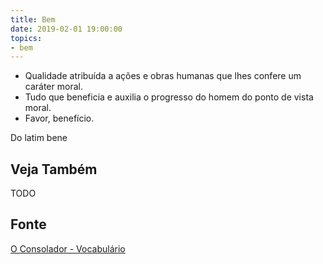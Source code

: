 ```yaml
---
title: Bem
date: 2019-02-01 19:00:00
topics:
- bem
---
```


* Qualidade atribuída a ações e obras humanas que lhes confere um caráter moral. 
* Tudo que beneficia e auxilia o progresso do homem do ponto de vista moral. 
* Favor, benefício.

Do latim bene

## Veja Também
TODO

## Fonte
[O Consolador - Vocabulário](http://www.oconsolador.com.br/linkfixo/vocabulario/principal.html)


